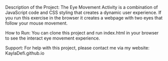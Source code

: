 Description of the Project: The Eye Movement Activity is a combination of JavaScript code and CSS styling that creates a dynamic user experience. If you run this exercise in the browser it creates a webpage with two eyes that follow your mouse movement.

How to Run: You can clone this project and run index.html in your browser to see the interact eye movement experience.

Support: For help with this project, please contact me via my website: KaylaDefi.github.io